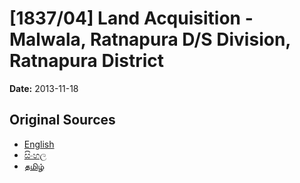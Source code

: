 # [1837/04] Land Acquisition - Malwala, Ratnapura D/S Division, Ratnapura District

**Date:** 2013-11-18

## Original Sources

- [English](https://documents.gov.lk/view/extra-gazettes/2013/11/1837-04_E.pdf)
- [සිංහල](https://documents.gov.lk/view/extra-gazettes/2013/11/1837-04_S.pdf)
- [தமிழ்](https://documents.gov.lk/view/extra-gazettes/2013/11/1837-04_T.pdf)

